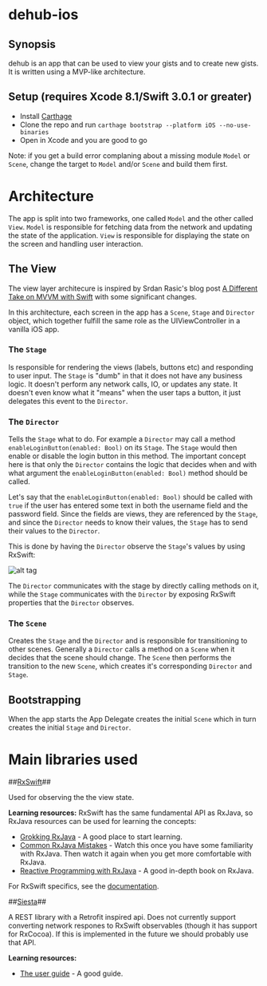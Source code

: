 # dehub-ios

## Synopsis

dehub is an app that can be used to view your gists and to create new gists.
It is written using a MVP-like architecture.

## Setup (requires Xcode 8.1/Swift 3.0.1 or greater)

* Install [Carthage](https://github.com/Carthage/Carthage)
* Clone the repo and run ```carthage bootstrap --platform iOS --no-use-binaries```
* Open in Xcode and you are good to go

Note: if you get a build error complaning about a missing module ``Model`` or ``Scene``, change the target to ``Model`` and/or ``Scene`` and build them first.

# Architecture

The app is split into two frameworks, one called ```Model``` and the other called ```View```.
```Model``` is responsible for fetching data from the network and updating the state of the application.
```View``` is responsible for displaying the state on the screen and handling user interaction.

## The View

The view layer architecure is inspired by Srdan Rasic's blog post 
[A Different Take on MVVM with Swift](http://rasic.info/a-different-take-on-mvvm-with-swift/) with some significant changes.

In this architecture, each screen in the app has a ```Scene```, ```Stage``` and ```Director``` object,
which together fulfill the same role as the UIViewController in a vanilla iOS app.

### The ```Stage```

Is responsible for rendering the views (labels, buttons etc) and responding to user input.
The ```Stage``` is "dumb" in that it does not have any business logic.
It doesn't perform any network calls, IO, or updates any state.
It doesn't even know what it "means" when the user taps a button, it just delegates this event to the ```Director```.

### The ```Director```

Tells the ```Stage``` what to do. For example a ```Director``` may call a method ```enableLoginButton(enabled: Bool)``` on its ```Stage```. The ```Stage``` would then enable or disable the login button in this method. The important concept here is that only the ```Director``` contains the logic that decides when and with what argument the ```enableLoginButton(enabled: Bool)``` method should be called.

Let's say that the ```enableLoginButton(enabled: Bool)``` should be called with ```true``` if the user has entered some text in both the username field and the password field. Since the fields are views, they are referenced by the ```Stage```, and since the ```Director``` needs to know their values, the ```Stage``` has to send their values to the ```Director```.

This is done by having the ```Director``` observe the ```Stage```'s values by using RxSwift:

![alt tag](docs/dehub-ios-stage-presenter.png)

The ```Director``` communicates with the stage by directly calling methods on it, while the ```Stage``` communicates with the ```Director``` by exposing RxSwift properties that the ```Director``` observes.

### The ```Scene```

Creates the ```Stage``` and the ```Director``` and is responsible for transitioning to other scenes. Generally a ```Director``` calls a method on a ```Scene``` when it decides that the scene should change. The ```Scene``` then performs the transition to the new ```Scene```, which creates it's corresponding ```Director``` and ```Stage```.

## Bootstrapping

When the app starts the App Delegate creates the initial ```Scene``` which in turn creates the initial ```Stage``` and ```Director```.

# Main libraries used

##[RxSwift](https://github.com/ReactiveX/RxSwift)##

Used for observing the the view state.

__Learning resources:__
RxSwift has the same fundamental API as RxJava, so RxJava resources can be used for learning the concepts:
* [Grokking RxJava](http://blog.danlew.net/2014/09/15/grokking-rxjava-part-1/) - A good place to start learning.
* [Common RxJava Mistakes](https://www.youtube.com/watch?v=QdmkXL7XikQ) - Watch this once you have some familiarity with RxJava. Then watch it again when you get more comfortable with RxJava.
* [Reactive Programming with RxJava](http://shop.oreilly.com/product/0636920042228.do) - A good in-depth book on RxJava.

For RxSwift specifics, see the [documentation](https://github.com/ReactiveX/RxSwift/tree/master/Documentation).

##[Siesta](https://github.com/bustoutsolutions/siesta)##

A REST library with a Retrofit inspired api. Does not currently support converting network respones to RxSwift observables (though it has support for RxCocoa). If this is implemented in the future we should probably use that API.

__Learning resources:__
* [The user guide](https://bustoutsolutions.github.io/siesta/guide/) - A good guide.


